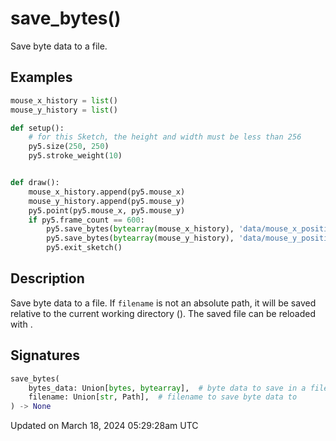 # save_bytes()

Save byte data to a file.

## Examples

<div class="example-table">

<div class="example-row"><div class="example-cell-image">

</div><div class="example-cell-code">

```python
mouse_x_history = list()
mouse_y_history = list()

def setup():
    # for this Sketch, the height and width must be less than 256
    py5.size(250, 250)
    py5.stroke_weight(10)


def draw():
    mouse_x_history.append(py5.mouse_x)
    mouse_y_history.append(py5.mouse_y)
    py5.point(py5.mouse_x, py5.mouse_y)
    if py5.frame_count == 600:
        py5.save_bytes(bytearray(mouse_x_history), 'data/mouse_x_positions.dat')
        py5.save_bytes(bytearray(mouse_y_history), 'data/mouse_y_positions.dat')
        py5.exit_sketch()
```

</div></div>

</div>

## Description

Save byte data to a file. If `filename` is not an absolute path, it will be saved relative to the current working directory ([](sketch_sketch_path)). The saved file can be reloaded with [](sketch_load_bytes).

## Signatures

```python
save_bytes(
    bytes_data: Union[bytes, bytearray],  # byte data to save in a file
    filename: Union[str, Path],  # filename to save byte data to
) -> None
```

Updated on March 18, 2024 05:29:28am UTC
